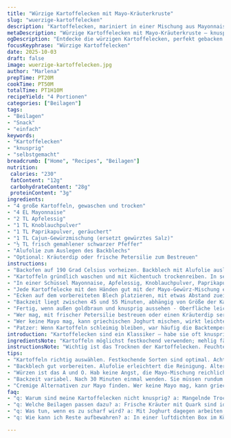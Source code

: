 ```yaml
---
title: "Würzige Kartoffelecken mit Mayo-Kräuterkruste"
slug: "wuerzige-kartoffelecken"
description: "Kartoffelecken, mariniert in einer Mischung aus Mayonnaise, Apfelessig, Knoblauchpulver, Paprikapulver und Cajun-Gewürz. Im Ofen bei mittlerer Hitze goldbraun gebacken, bis sie innen weich und außen knusprig sind. Mit frischer Petersilie bestreut oder optional mit einem Kräuterdip serviert. Eine schöne Abwandlung des klassischen Kartoffelwedges - cremig, würzig, mit einem Hauch Schärfe. Die Mayo sorgt für eine gleichmäßige Kruste, das Paprikapulver ersetzt das salzige Würzsalz. Backzeit etwas angepasst, um ein besseres Röstaroma zu erreichen. Praktische Tipps zur Vorbereitung, Fingertechnik, und Alternativen für Zutaten, falls nicht alles verfügbar ist."
metaDescription: "Würzige Kartoffelecken mit Mayo-Kräuterkruste – knusprige Beilage für jeden Anlass, mit einem Hauch von Schärfe und cremiger Konsistenz"
ogDescription: "Entdecke die würzigen Kartoffelecken, perfekt gebacken mit einer köstlichen Mayo-Kräuterkruste"
focusKeyphrase: "Würzige Kartoffelecken"
date: 2025-10-03
draft: false
image: wuerzige-kartoffelecken.jpg
author: "Marlena"
prepTime: PT20M
cookTime: PT50M
totalTime: PT1H10M
recipeYield: "4 Portionen"
categories: ["Beilagen"]
tags:
- "Beilagen"
- "Snack"
- "einfach"
keywords:
- "Kartoffelecken"
- "knusprig"
- "selbstgemacht"
breadcrumb: ["Home", "Recipes", "Beilagen"]
nutrition: 
 calories: "230"
 fatContent: "12g"
 carbohydrateContent: "28g"
 proteinContent: "3g"
ingredients:
- "4 große Kartoffeln, gewaschen und trocken"
- "4 EL Mayonnaise"
- "2 TL Apfelessig"
- "1 TL Knoblauchpulver"
- "1 TL Paprikapulver, geräuchert"
- "1 TL Cajun-Gewürzmischung (ersetzt gewürztes Salz)"
- "½ TL frisch gemahlener schwarzer Pfeffer"
- "Alufolie zum Auslegen des Backblechs"
- "Optional: Kräuterdip oder frische Petersilie zum Bestreuen"
instructions:
- "Backofen auf 190 Grad Celsius vorheizen. Backblech mit Alufolie auslegen, erleichtert die Reinigung später."
- "Kartoffeln gründlich waschen und mit Küchentuch trockenreiben. In sechs gleich große Spalten schneiden. Kartonpapier oder Tuch nutzen, um die Oberflächen der Spalten trocken zu tauschen. Nasse Kartoffeln bringen keine knusprige Textur."
- "In einer Schüssel Mayonnaise, Apfelessig, Knoblauchpulver, Paprikapulver, Cajun-Gewürzmischung und schwarzen Pfeffer gründlich verrühren."
- "Jede Kartoffelecke mit den Händen gut mit der Mayo-Gewürz-Mischung einreiben. Messy, aber unverzichtbar. Messer oder Löffel sind weniger effizient und sorgen nicht für gleichmäßigen Belag."
- "Ecken auf dem vorbereiteten Blech platzieren, mit etwas Abstand zueinander. So kann heiße Luft zirkulieren und die Ecken knuspriger werden."
- "Backzeit liegt zwischen 45 und 55 Minuten, abhängig von Größe der Kartoffeln. Nach 30 Minuten einmal wenden, damit alle Seiten braun werden."
- "Fertig, wenn außen goldbraun und knusprig aussehen - Oberfläche leicht schrumpelig, innen weich bis zur Gabelprobe."
- "Wer mag, mit frischer Petersilie bestreuen oder einen Kräuterdip servieren. Ranch-Dressing ist okay, ich bevorzuge Kräuterquark oder scharfe Mayo."
- "Wer keine Mayo mag, kann griechischen Joghurt mischen, wirkt leichter, aber nicht so knusprig."
- "Patzer: Wenn Kartoffeln schleimig bleiben, war häufig die Backtemperatur zu niedrig oder Kartoffeln zu dick geschnitten. Kleinere Spalten schneller durch, aber könnten austrocknen."
introduction: "Kartoffelecken sind ein Klassiker – habe sie oft knusprig und trocken erwischt, bis ich mit Mayo experimentiert habe. Sie sorgt nicht nur für Geschmack, sondern bildet eine schöne Kruste beim Backen. Ersetzt habe ich hier das salzige Gewürz mit geräuchertem Paprika und Cajun-Mix für eine erdige Schärfe. Essig gibt etwas Säure und macht die Mayo-Mischung leicht. Wichtig: Kartoffeln vorsichtig trocknen und auf großzügsige Spalten achten, sonst backen sie nicht gleichmäßig. Zwischendurch wenden, damit sie rundum Farbe kriegen. Kräftig würzen, sonst endet das Ganze fad. Wie das rauscht und brutzelt, wenn die Feuchtigkeit verdampft – herrlich. Für die Monate, in denen man Lust auf rustikale, unkomplizierte Beilagen hat, die trotzdem was hermachen."
ingredientsNote: "Kartoffeln möglichst festkochend verwenden; mehlig fällt schnell auseinander, manchmal okay, aber dafür nicht so knusprig. Wenn keine Mayo da, griechischer Joghurt geht, dann aber Öl oder Butter dazu, sonst fehlt die Fettkomponente. Essig kann je nach Geschmack ersetzt werden, z.B. Zitronensaft, bringt Frische. Gewürze passen nach Belieben an; Paprikapulver rauchig oder süß. Cajun-Gewürzmischung gibt Würze und leichte Schärfe, mit Chili oder geräuchertem Salz kombinieren für Punch. Würzsalz habe ich bewusst rausgeworfen, damit der Eigengeschmack besser bleibt. Alufolie nimmt den Aufwand beim Putzen deutlich raus, spart Zeit. Wer auf Knoblauch steht, frischen Knoblauch am Ende über die fertigen Ecken pressen – hitzig im Ofen verliert sich der Geschmack zu sehr."
instructionsNote: "Wichtig ist das Trocknen der Kartoffelecken. Feuchte Kartoffelhälften backen nicht so schön, werden eher matschig als knusprig. Die Mayo-Mischung lässt sich am besten mit Fingern verteilen, je gründlicher, desto besser die Kruste. Spalten sollten ähnlich dick sein, so passen Garzeit und Röstaromen besser zusammen. Das einige Mal Drehen beim Backen vermeidet Verkohlen auf der einen Seite. Die Backzeit ist ein Richtwert – Gabelprobe und goldbraune Farbe sagen mehr als Minuten. Achtung, bei größeren Kartoffeln kann es länger dauern. Weniger Hitze oder zu große Spalten verlängert das Backen enorm. Aus dem Ofen holen, wenn die Oberfläche knackt und knackig klingt, bei Fingerdruck weich innen, aber nicht matschig. Dabei wieder drehen macht die Textur erst rund. Am Ende Entscheidend: keine Scheu beim Würzen, sonst wirds fad. Wer Ranch-Dressing mag, okay, sonst frische Kräuter oder Joghurt-Soße zur Abwechslung. Die Mischung aus Mayo, Essig und Gewürzen ist mein kleine Geheimwaffe für die Kruste."
tips:
- "Kartoffeln richtig auswählen. Festkochende Sorten sind optimal. Achte darauf, dass sie gut gewaschen sind. Vor dem Schneiden trocken tupfen. Die Textur entscheidet über das Ergebnis. Bei mehligkochenden gibt es matschige Kartoffeln."
- "Backblech gut vorbereiten. Alufolie erleichtert die Reinigung. Alternativ ein Silikonblech verwenden. Mehr Zeit beim Backen sparen, besonders bei größeren Kartoffeln. Mache die Oberfläche frei, die heiße Luft muss zirkulieren für die Knusprigkeit."
- "Würzen ist das A und O. Hab keine Angst, die Mayo-Mischung reichlich aufzutragen. Zu wenig Gewürz führt schnell zu einem fade Geschmack. Den richtigen Punkt finden. Die perfekte Balance aus Schärfe und Würze."
- "Backzeit variabel. Nach 30 Minuten einmal wenden. Sie müssen rundum Farbe bekommen. Abhängig von der Dicke der Spalten. Bei Ungewissheit den Gabeltest nutzen. Fühle den Widerstand, nicht zu weich und nicht zu hart."
- "Cremige Alternativen zur Mayo finden. Wer keine Mayo mag, kann griechischen Joghurt verwenden. Ein bisschen Öl dazu geben, sonst fehlt die Konsistenz. Das bringt Frische, aber die Knusprigkeit leidet."
faq:
- "q: Warum sind meine Kartoffelecken nicht knusprig? a: Mangelnde Trockenheit kann schuld sein. Nasse Kartoffelecken können matschig werden. Trocknen ist entscheidend. Gute Temperatur und gleichmäßige Größe helfen."
- "q: Welche Beilagen passen dazu? a: Frische Kräuter mit Quark sind ideal. Alternativ Kräuterdip oder Ranch-Dressing ausprobieren. Joghurtsoße bringt Frische, wenn es zu scharf ist. Abschmecken nicht vergessen."
- "q: Was tun, wenn es zu scharf wird? a: Mit Joghurt dagegen arbeiten. Das mildert die Schärfe. Oder weniger Gewürz verwenden. Dosen oder frische Paprika sind milder. So bleibt der Geschmack erhalten."
- "q: Wie kann ich Reste aufbewahren? a: In einer luftdichten Box im Kühlschrank lagern. Aber sie verlieren die Knusprigkeit. Besser aufwärmen im Ofen für die beste Textur. Mikrowelle macht sie oft matschig."

---
```

